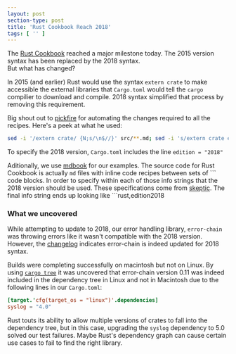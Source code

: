 ```yaml
---
layout: post
section-type: post
title: 'Rust Cookbook Reach 2018'
tags: [ '' ]
---
```


The [Rust Cookbook] reached a major milestone today.  The 2015 
version syntax has been replaced by the 2018 syntax.  
But what has changed?

In 2015 (and earlier) Rust would use the syntax `extern crate` to
make accessible the external libraries that `Cargo.toml` would
tell the `cargo` compilier to download and compile.  2018 syntax
simplified that process by removing this requirement.

Big shout out to [pickfire] for automating the changes required
to all the recipes.  Here's a peek at what he used:

```bash
sed -i '/extern crate/ {N;s/\n$//}' src/**.md; sed -i 's/extern crate error_chain;/use error_chain::error_chain;/; s/extern crate lazy_static;/use lazy_static::lazy_static;/; s/extern crate bitflags;/use bitflags::bitflags;/; s/extern crate serde_json;/ use serde_json::json;/; s/extern crate serde_derive;/use serde::{Serialize, Deserialize};/; /macro_use/d; /extern crate/ d; s/```rust/```rust,edition2018/; s/bail!/error_chain::&/; s/\(debug\|info\|warn\|error\)!/log::&/;' src/**.md
```

To specify the 2018 version, `Cargo.toml` includes the line
`edition = "2018"`

Aditionally, we use [mdbook] for our examples.  The source code
for Rust Cookbook is actually `md` files with inline code recipes
between sets of \`\`\` code blocks.  In order to specify within
each of those info strings that the 2018 version should be used.
These specifications come from [skeptic].  The final info string
ends up looking like \`\`\`rust,edition2018

### What we uncovered

While attempting to update to 2018, our error handling library,
`error-chain` was throwing errors like it wasn't compatible with
the 2018 version.  However, the [changelog] indicates error-chain
is indeed updated for 2018 syntax.  

Builds were completing successfully on macintosh but not on
Linux.  By using [`cargo tree`] it was uncovered that
error-chain version 0.11 was indeed included in the dependency
tree in Linux and not in Macintosh due to the following lines
in our `Cargo.toml`:

```toml
[target.'cfg(target_os = "linux")'.dependencies]
syslog = "4.0"
```

Rust touts its ability to allow multiple versions of crates
to fall into the dependency tree, but in this case, upgrading
the `syslog` dependency to 5.0 solved our test failures.  Maybe
Rust's dependency graph can cause certain use cases to fail
to find the right library.

[Rust Cookbook]: https://rust-lang-nursery.github.io/rust-cookbook/
[pickfire]: https://github.com/pickfire
[mdbook]: https://github.com/rust-lang/mdBook
[skeptic]: https://github.com/budziq/rust-skeptic
[changelog]: https://github.com/rust-lang-nursery/error-chain/blob/master/CHANGELOG.md
[`cargo tree`]: https://github.com/sfackler/cargo-tree
